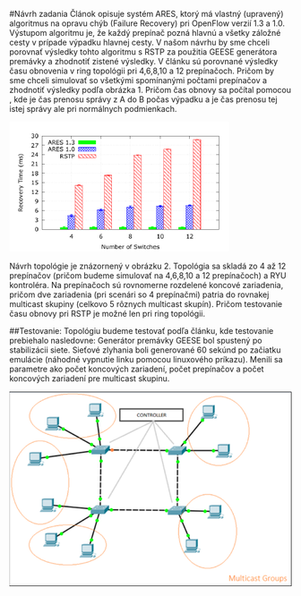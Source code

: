 #Návrh zadania
Článok opisuje systém ARES, ktorý má vlastný (upravený) algoritmus na opravu chýb (Failure Recovery) pri OpenFlow verzií 1.3 a 1.0. Výstupom algoritmu je, že každý prepínač pozná hlavnú a všetky záložné cesty v prípade výpadku hlavnej cesty.
V našom návrhu by sme chceli porovnať výsledky tohto algoritmu s RSTP za použitia GEESE generátora premávky a zhodnotiť zistené výsledky. V článku sú porovnané výsledky času obnovenia v ring topológii pri 4,6,8,10 a 12 prepínačoch. Pričom by sme chceli simulovať so všetkými spomínanými počtami prepínačov a zhodnotiť výsledky podľa obrázka 1.
Pričom čas obnovy sa počítal pomocou , kde  je čas prenosu správy z A do B počas výpadku a  je čas prenosu tej istej správy ale pri normálnych podmienkach.

![Čas obnovy v ring topológií](recTime.png)

Návrh topológie je znázornený v obrázku 2. Topológia sa skladá zo 4 až 12 prepínačov (pričom budeme simulovať na 4,6,8,10 a 12 prepínačoch) a  RYU kontroléra. Na prepínačoch sú rovnomerne rozdelené koncové zariadenia, pričom dve zariadenia (pri scenári so 4 prepínačmi) patria do rovnakej multicast skupiny (celkovo 5 rôznych multicast skupín). Pričom testovanie času obnovy pri RSTP je možné len pri ring topológii.

##Testovanie:
Topológiu budeme testovať podľa článku, kde testovanie prebiehalo nasledovne: Generátor premávky GEESE bol spustený po stabilizácii siete. Sieťové zlyhania boli generované 60 sekúnd po začiatku emulácie (náhodné vypnutie linku pomocou linuxového príkazu). Menili sa parametre ako počet koncových zariadení, počet prepínačov a počet koncových zariadení pre multicast skupinu.

![Návrh topológie](topology.png)